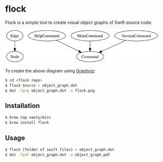 # flock

Flock is a simple tool to create visual object graphs of Swift source code.

![flock](flock.png)

To create the above diagram using [Graphviz](http://graphviz.org):
```sh
$ cd <flock repo>
$ flock Source > object_graph.dot
$ dot -Tpng object_graph.dot -o flock.png
```

## Installation

```sh
$ brew tap naoty/misc
$ brew install flock
```

## Usage
```sh
$ flock [folder of swift files] > object_graph.dot
$ dot -Tpdf object_graph.dot -o object_graph.pdf
```
